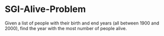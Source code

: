 # SGI-Alive-Problem
Given a list of people with their birth and end years (all between 1900 and 2000), find the year with the most number of people alive.
